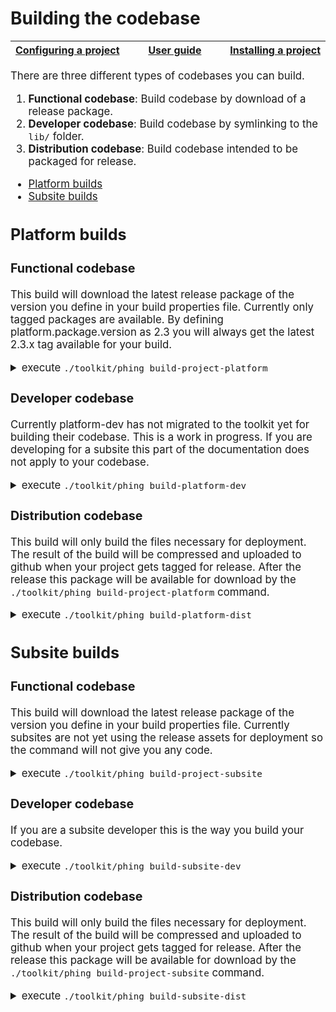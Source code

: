 # Building the codebase

<big><table><thead><tr><th nowrap> [Configuring a project](./configuring-project.md#confguring-a-project) </th><th width="100%" align="center"> [User guide](../README.md#user-guide) </th><th nowrap> [Installing a project](./installing-project.md#installing-a-project) </th></tr></thead></table>

There are three different types of codebases you can build.

1. **Functional codebase**: Build codebase by download of a release package.
2. **Developer codebase**: Build codebase by symlinking to the `lib/` folder.
2. **Distribution codebase**: Build codebase intended to be packaged for release.

* [Platform builds](/docs/building-codebase.md#platform-builds)
* [Subsite builds](/docs/building-codebase.md#subsite-builds)

## Platform builds

### Functional codebase

This build will download the latest release package of the version you define in
your build properties file. Currently only tagged packages are available. By
defining platform.package.version as 2.3 you will always get the latest 2.3.x
tag available for your build.

<details><p><summary>execute <code>./toolkit/phing build-project-platform</code></summary></p>

This build downloads and unpacks the latest released platform deploy package and
unpacks it to the build folder. This build is mainly used by subsites who need
to test their code on a cetain platform version.
</p></details>

### Developer codebase

Currently platform-dev has not migrated to the toolkit yet for building their
codebase. This is a work in progress. If you are developing for a subsite this
part of the documentation does not apply to your codebase.

<!-- <details><p><summary>execute <code>composer create-project ec-europa/platform toolkit-demo dev-master</code></summary> 

Clones the repository with the master branch and runs composer install in the
root of the project. You will be prompted to keep or remove the version control
system before starting the installation.
</p></details>
<details><p><summary>execute <code>nano build.develop.props</code></summary>

Put the properties file in the root of your project and add the build properties
you wish to set. For more information on the list of available build properties
refer to the [build.default.props] file that is provided by the toolkit.
</p></details> -->
<details><p><summary>execute <code>./toolkit/phing build-platform-dev</code></summary></p>

Build the actual codebase. This action will transform your `lib/` and
`resources/` folder into a Drupal codebase which you can install. This action by
default will start by backing up any site specific files if there were any
present.
</p></details>
<!-- <details><p><summary>execute <code>./toolkit/phing build-project-subsite</code></summary>

This feature has not been implemented yet. It would allow platform developers
to install any subsite that is using the platform. To complete this feature, CI
needs to be fully implmented so subsites have a deploy package available for
download.
</p></details> -->

### Distribution codebase

This build will only build the files necessary for deployment. The result of the
build will be compressed and uploaded to github when your project gets tagged
for release. After the release this package will be available for download by
the `./toolkit/phing build-project-platform` command.

<details><p><summary>execute <code>./toolkit/phing build-platform-dist</code></summary></p>

Build the disstribution files for a single profile. You can change the profile
either through changing the property in your build properties file or through
defining it in the command itself with the `-D'profile'=` option.
</p></details>

## Subsite builds

### Functional codebase

This build will download the latest release package of the version you define in
your build properties file. Currently subsites are not yet using the release
assets for deployment so the command will not give you any code.

<details><p><summary>execute <code>./toolkit/phing build-project-subsite</code></summary></p>

This build downloads and unpacks the latest released subsite deploy package and
unpacks it to the `build/sites/default` folder. This build will be mainly used
by platform who need to test subsite configurations on their codebase.
</p></details>

### Developer codebase

If you are a subsite developer this is the way you build your codebase.

<!-- <details><p><summary>execute <code>composer create-project ec-europa/subsite toolkit-demo dev-master</code></summary>

Clones the repository with the master branch and runs composer install in the
root of the project. You will be prompted to keep or remove the version control
system before starting the installation.
</p></details>
<details><p><summary>execute <code>nano build.develop.props</code></summary>

Put the properties file in the root of your project and add the build properties
you wish to set. For more information on the list of available build properties
refer to the [build.default.props] file that is provided by the toolkit.
</p></details>
<details><p><summary>execute <code>./toolkit/phing build-project-platform</code></summary>

Downloads the platform package of which you defined the version in your build
properties. After succesful download it will unpack the package into the
`build/` folder of your project.
</p></details> -->
<details><p><summary>execute <code>./toolkit/phing build-subsite-dev</code></summary>

Builds all resources and symlinks the individual modules, themes and libraries
to their location in the lib/ folder. The `lib/` folder effectively becomes a
mirror of `build/sites/default`. 
</p></details>

### Distribution codebase

This build will only build the files necessary for deployment. The result of the
build will be compressed and uploaded to github when your project gets tagged
for release. After the release this package will be available for download by
the `./toolkit/phing build-project-subsite` command.

<details><p><summary>execute <code>./toolkit/phing build-subsite-dist</code></summary></p>

Build the disstribution files for a single subsite. You can change the subsite
either through changing the property in your build properties file or through
defining it in the command itself with the `-D'subsite'=` option.
</p></details>